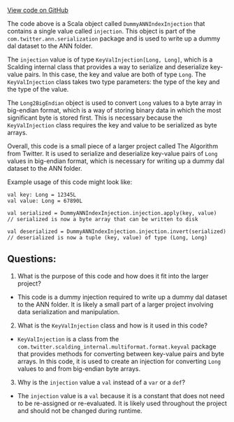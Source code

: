 [View code on GitHub](https://github.com/misbahsy/the-algorithm/ann/src/main/scala/com/twitter/ann/serialization/DummyANNIndexInjection.scala)

The code above is a Scala object called `DummyANNIndexInjection` that contains a single value called `injection`. This object is part of the `com.twitter.ann.serialization` package and is used to write up a dummy dal dataset to the ANN folder. 

The `injection` value is of type `KeyValInjection[Long, Long]`, which is a Scalding internal class that provides a way to serialize and deserialize key-value pairs. In this case, the key and value are both of type `Long`. The `KeyValInjection` class takes two type parameters: the type of the key and the type of the value. 

The `Long2BigEndian` object is used to convert `Long` values to a byte array in big-endian format, which is a way of storing binary data in which the most significant byte is stored first. This is necessary because the `KeyValInjection` class requires the key and value to be serialized as byte arrays. 

Overall, this code is a small piece of a larger project called The Algorithm from Twitter. It is used to serialize and deserialize key-value pairs of `Long` values in big-endian format, which is necessary for writing up a dummy dal dataset to the ANN folder. 

Example usage of this code might look like:

```
val key: Long = 12345L
val value: Long = 67890L

val serialized = DummyANNIndexInjection.injection.apply(key, value)
// serialized is now a byte array that can be written to disk

val deserialized = DummyANNIndexInjection.injection.invert(serialized)
// deserialized is now a tuple (key, value) of type (Long, Long)
```
## Questions: 
 1. What is the purpose of this code and how does it fit into the larger project?
- This code is a dummy injection required to write up a dummy dal dataset to the ANN folder. It is likely a small part of a larger project involving data serialization and manipulation.

2. What is the `KeyValInjection` class and how is it used in this code?
- `KeyValInjection` is a class from the `com.twitter.scalding_internal.multiformat.format.keyval` package that provides methods for converting between key-value pairs and byte arrays. In this code, it is used to create an injection for converting `Long` values to and from big-endian byte arrays.

3. Why is the `injection` value a `val` instead of a `var` or a `def`?
- The `injection` value is a `val` because it is a constant that does not need to be re-assigned or re-evaluated. It is likely used throughout the project and should not be changed during runtime.